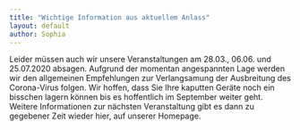 ```yaml
---
title: "Wichtige Information aus aktuellem Anlass"
layout: default
author: Sophia
---
```


Leider müssen auch wir unsere Veranstaltungen am 28.03., 06.06. und 25.07.2020 absagen.
Aufgrund der momentan angespannten Lage werden wir den allgemeinen Empfehlungen zur Verlangsamung der Ausbreitung des Corona-Virus folgen. Wir hoffen, dass Sie Ihre kaputten Geräte noch ein bisschen lagern können bis es hoffentlich im September weiter geht. 
Weitere Informationen zur nächsten Veranstaltung gibt es dann zu gegebener Zeit wieder hier, auf unserer Homepage.
